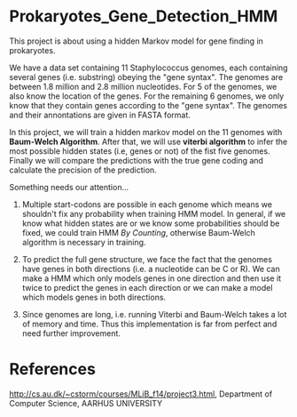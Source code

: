 # Prokaryotes_Gene_Detection_HMM

This project is about using a hidden Markov model for gene finding in prokaryotes.

We have a data set containing 11 Staphylococcus genomes, each containing several 
genes (i.e. substring) obeying the "gene syntax". The genomes are between 1.8 million 
and 2.8 million nucleotides. For 5 of the genomes, we also know the location of 
the genes. For the remaining 6 genomes, we only know that they contain genes according 
to the "gene syntax". The genomes and their annontations are given in FASTA format. 

In this project, we will train a hidden markov model on the 11 genomes with **Baum-Welch 
Algorithm**. After that, we will use **viterbi algorithm** to infer the most possible hidden states
(i.e, genes or not) of the fist five genomes. Finally we will compare the predictions with the true 
gene coding and calculate the precision of the prediction.

Something needs our attention...

1. Multiple start-codons are possible in each genome which means we shouldn't fix any probability when training HMM model. In general, if we know what hidden states are or we know some probabilities should be fixed, we could train HMM *By Counting*, otherwise Baum-Welch algorithm is necessary in training. 

2. To predict the full gene structure, we face the fact that the genomes have genes in both directions (i.e. a nucleotide can be C or R). We can make a HMM which only models genes in one direction and then use it twice to predict the genes in each direction or we can make a model which models genes in both directions.

3. Since genomes are long, i.e. running Viterbi and Baum-Welch takes a lot of memory and time. Thus this implementation is far from perfect and need further improvement.


# References
http://cs.au.dk/~cstorm/courses/MLiB_f14/project3.html, Department of Computer Science, AARHUS UNIVERSITY
